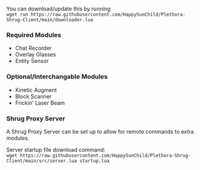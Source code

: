 You can download/update this by running<br/>
`wget run https://raw.githubusercontent.com/HappySunChild/Plethora-Shrug-Client/main/downloader.lua`

### Required Modules
- Chat Recorder
- Overlay Glasses
- Entity Sensor

### Optional/Interchangable Modules
- Kinetic Augment
- Block Scanner
- Frickin' Laser Beam

### Shrug Proxy Server
A Shrug Proxy Server can be set up to allow for remote commands to extra modules.<br/>

Server startup file download command:<br/>
`wget https://raw.githubusercontent.com/HappySunChild/Plethora-Shrug-Client/main/src/server.lua startup.lua`
